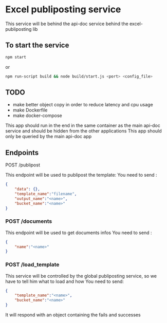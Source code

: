 # Excel publiposting service

This service will be behind the api-doc service behind the excel-publiposting lib

## To start the service
 
```sh
npm start
```
or
```sh
npm run-script build && node build/start.js <port> <config_file>
```

## TODO

- make better object copy in order to reduce latency and cpu usage
- make Dockerfile
- make docker-compose

This app should run in the end in the same container as the main api-doc service and should be hidden from the other applications
This app should only be queried by the main api-doc app


## Endpoints

POST /publipost

This endpoint will be used to publipost the template:
You need to send :
```json
{
    "data": {},
    "template_name":"filename",
    "output_name":"<name>",
    "bucket_name":"<name>"
}
```
### POST /documents

This endpoint will be used to get documents infos
You need to send :
```json
{
    "name":"<name>"
}
```

### POST /load_template

This service will be controlled by the global publiposting service, so we have to tell him what to load and how
You need to send:
```json
{
    "template_name":"<name>",
    "bucket_name":"<name>"
}
```

It will respond with an object containing the fails and successes